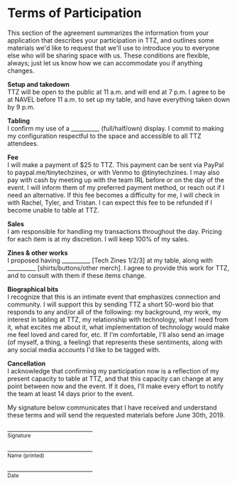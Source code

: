 # Terms of Participation
This section of the agreement summarizes the information from your application that describes your participation in TTZ, and outlines some materials we'd like to request that we'll use to introduce you to everyone else who will be sharing space with us. These conditions are flexible, always; just let us know how we can accommodate you if anything changes.

**Setup and takedown**  
TTZ will be open to the public at 11 a.m. and will end at 7 p.m. I agree to be at NAVEL before 11 a.m. to set up my table, and have everything taken down by 9 p.m.

**Tabling**  
I confirm my use of a __________ (full/half/own) display. I commit to making my configuration respectful to the space and accessible to all TTZ attendees.

**Fee**  
I will make a payment of $25 to TTZ. This payment can be sent via PayPal to paypal.me/tinytechzines, or with Venmo to @tinytechzines. I may also pay with cash by meeting up with the team IRL before or on the day of the event. I will inform them of my preferred payment method, or reach out if I need an alternative. If this fee becomes a difficulty for me, I will check in with Rachel, Tyler, and Tristan. I can expect this fee to be refunded if I become unable to table at TTZ.

**Sales**  
I am responsible for handling my transactions throughout the day. Pricing for each item is at my discretion. I will keep 100% of my sales.

**Zines & other works**  
I proposed having __________ [Tech Zines 1/2/3] at my table, along with __________ [shirts/buttons/other merch]. I agree to provide this work for TTZ, and to consult with them if these items change.

**Biographical bits**  
I recognize that this is an intimate event that emphasizes connection and community. I will support this by sending TTZ a short 50-word bio that responds to any and/or all of the following: my background, my work, my interest in tabling at TTZ, my relationship with technology, what I need from it, what excites me about it, what implementation of technology would make me feel loved and cared for, etc. If I'm comfortable, I'll also send an image (of myself, a thing, a feeling) that represents these sentiments, along with any social media accounts I'd like to be tagged with.

**Cancellation**  
I acknowledge that confirming my participation now is a reflection of my present capacity to table at TTZ, and that this capacity can change at any point between now and the event. If it does, I'll make every effort to notify the team at least 14 days prior to the event.

My signature below communicates that I have received and understand these terms and will send the requested materials before June 30th, 2019.

\______________________________  
<sup>Signature</sup>

\______________________________  
<sup>Name (printed)</sup>

\______________________________  
<sup>Date</sup>
